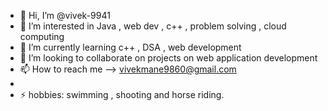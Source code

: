 - 👋 Hi, I’m @vivek-9941
- 👀 I’m interested in Java , web dev , c++ , problem solving , cloud computing
- 🌱 I’m currently learning c++ , DSA , web development
- 💞️ I’m looking to collaborate on projects on web application development
- 📫 How to reach me --> vivekmane9860@gmail.com
-
- ⚡ hobbies: swimming , shooting and horse riding.

<!---
vivek-9941/vivek-9941 is a ✨ special ✨ repository because its `README.md` (this file) appears on your GitHub profile.
You can click the Preview link to take a look at your changes.
--->
